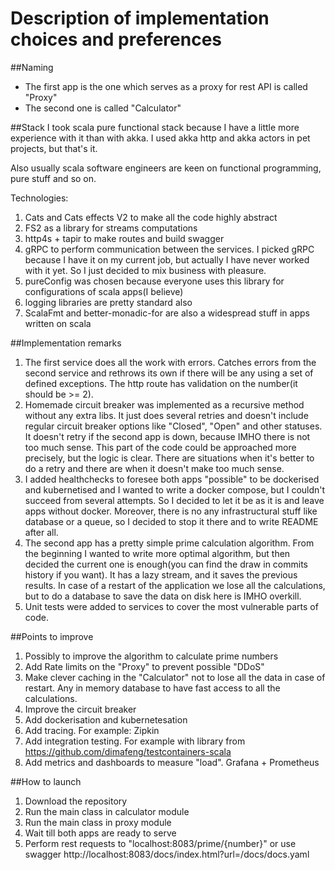# Description of implementation choices and preferences 

##Naming
* The first app is the one which serves as a proxy for rest API is called "Proxy"
* The second one is called "Calculator"

##Stack
I took scala pure functional stack because I have a little more experience with it than with akka. 
I used akka http and akka actors in pet projects, but that's it.

Also usually scala software engineers are keen on functional programming, pure stuff and so on.

Technologies:  
1. Cats and Cats effects V2 to make all the code highly abstract
2. FS2 as a library for streams computations
3. http4s + tapir to make routes and build swagger
4. gRPC to perform communication between the services. I picked gRPC because I have it on my current job, but actually I have never worked with it yet. So I just decided to mix business with pleasure.
5. pureConfig was chosen because everyone uses this library for configurations of scala apps(I believe)
6. logging libraries are pretty standard also
7. ScalaFmt and better-monadic-for are also a widespread stuff in apps written on scala

##Implementation remarks
1. The first service does all the work with errors. Catches errors from the second service and rethrows its own if there will be any using a set of defined exceptions. The http route has validation on the number(it should be >= 2).
2. Homemade circuit breaker was implemented as a recursive method without any extra libs. It just does several retries and doesn't include regular circuit breaker options like "Closed", "Open" and other statuses.
It doesn't retry if the second app is down, because IMHO there is not too much sense. This part of the code could be approached more precisely, but the logic is clear. There are situations when it's better to do a retry and there are when it doesn't make too much sense.
3. I added healthchecks to foresee both apps "possible" to be dockerised and kubernetised and I wanted to write a docker compose, but I couldn't succeed from several attempts. So I decided to let it be as it is and leave apps without docker. 
Moreover, there is no any infrastructural stuff like database or a queue, so I decided to stop it there and to write README after all.
4. The second app has a pretty simple prime calculation algorithm. From the beginning I wanted to write more optimal algorithm, but then decided the current one is enough(you can find the draw in commits history if you want). 
It has a lazy stream, and it saves the previous results. In case of a restart of the application we lose all the calculations, but to do a database to save the data on disk here is IMHO overkill.
5. Unit tests were added to services to cover the most vulnerable parts of code.          

##Points to improve 
1. Possibly to improve the algorithm to calculate prime numbers
2. Add Rate limits on the "Proxy" to prevent possible "DDoS"
3. Make clever caching in the "Calculator" not to lose all the data in case of restart. Any in memory database to have fast access to all the calculations.
4. Improve the circuit breaker
5. Add dockerisation and kubernetesation
6. Add tracing. For example: Zipkin
7. Add integration testing. For example with library from https://github.com/dimafeng/testcontainers-scala
8. Add metrics and dashboards to measure "load". Grafana + Prometheus


##How to launch
1. Download the repository
2. Run the main class in calculator module
3. Run the main class in proxy module
4. Wait till both apps are ready to serve
4. Perform rest requests to "localhost:8083/prime/{number}" or use swagger http://localhost:8083/docs/index.html?url=/docs/docs.yaml
 